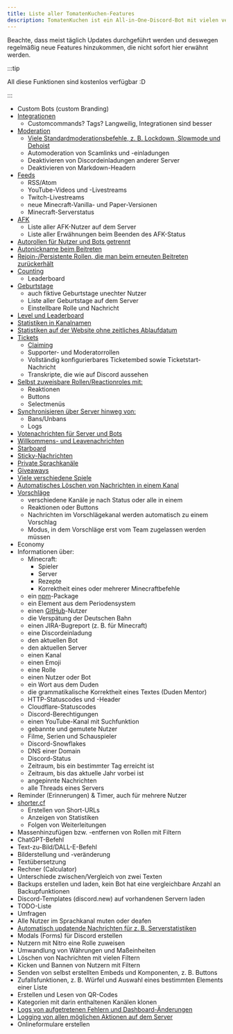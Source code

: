 ```yaml
---
title: Liste aller TomatenKuchen-Features
description: TomatenKuchen ist ein All-in-One-Discord-Bot mit vielen verschiedenen Funktionen. Diese Seite listet alle zum aktuellen Zeitpunkt verfügbaren Features des Bots auf.
---
```


Beachte, dass meist täglich Updates durchgeführt werden und deswegen regelmäßig neue Features hinzukommen, die nicht sofort hier erwähnt werden.

:::tip

All diese Funktionen sind kostenlos verfügbar :D

:::

- Custom Bots (custom Branding)
- [Integrationen](./integrations)
	- Customcommands? Tags? Langweilig, Integrationen sind besser
- [Moderation](./moderation)
	- [Viele Standardmoderationsbefehle, z. B. Lockdown, Slowmode und Dehoist](./modcommands)
	- Automoderation von Scamlinks und -einladungen
	- Deaktivieren von Discordeinladungen anderer Server
	- Deaktivieren von Markdown-Headern
- [Feeds](./feeds)
	- RSS/Atom
	- YouTube-Videos und -Livestreams
	- Twitch-Livestreams
	- neue Minecraft-Vanilla- und Paper-Versionen
	- Minecraft-Serverstatus
- [AFK](./afk)
	- Liste aller AFK-Nutzer auf dem Server
	- Liste aller Erwähnungen beim Beenden des AFK-Status
- [Autorollen für Nutzer und Bots getrennt](./autorole)
- [Autonickname beim Beitreten](./autorole)
- [Rejoin-/Persistente Rollen, die man beim erneuten Beitreten zurückerhält](./autorole)
- [Counting](./counting)
	- Leaderboard
- [Geburtstage](./birthday)
	- auch fiktive Geburtstage unechter Nutzer
	- Liste aller Geburtstage auf dem Server
	- Einstellbare Rolle und Nachricht
- [Level und Leaderboard](./level)
- [Statistiken in Kanalnamen](./serverstats)
- [Statistiken auf der Website ohne zeitliches Ablaufdatum](./serverstats)
- [Tickets](./tickets)
	- [Claiming](./ticketcommands)
	- Supporter- und Moderatorrollen
	- Vollständig konfigurierbares Ticketembed sowie Ticketstart-Nachricht
	- Transkripte, die wie auf Discord aussehen
- [Selbst zuweisbare Rollen/Reactionroles mit:](./reactionroles)
	- Reaktionen
	- Buttons
	- Selectmenüs
- [Synchronisieren über Server hinweg von:](./sync)
	- Bans/Unbans
	- Logs
- [Votenachrichten für Server und Bots](./voting)
- [Willkommens- und Leavenachrichten](./welcome-leave)
- [Starboard](./starboard)
- [Sticky-Nachrichten](./sticky)
- [Private Sprachkanäle](./privatevoice)
- [Giveaways](./giveaways)
- [Viele verschiedene Spiele](./games)
- [Automatisches Löschen von Nachrichten in einem Kanal](./autodelete)
- [Vorschläge](./suggest)
	- verschiedene Kanäle je nach Status oder alle in einem
	- Reaktionen oder Buttons
	- Nachrichten im Vorschlägekanal werden automatisch zu einem Vorschlag
	- Modus, in dem Vorschläge erst vom Team zugelassen werden müssen
- Economy
- Informationen über:
	- Minecraft:
		- Spieler
		- Server
		- Rezepte
		- Korrektheit eines oder mehrerer Minecraftbefehle
	- ein [npm](https://npmjs.com)-Package
	- ein Element aus dem Periodensystem
	- einen [GitHub](https://github.com)-Nutzer
	- die Verspätung der Deutschen Bahn
	- einen JIRA-Bugreport (z. B. für Minecraft)
	- eine Discordeinladung
	- den aktuellen Bot
	- den aktuellen Server
	- einen Kanal
	- einen Emoji
	- eine Rolle
	- einen Nutzer oder Bot
	- ein Wort aus dem Duden
	- die grammatikalische Korrektheit eines Textes (Duden Mentor)
	- HTTP-Statuscodes und -Header
	- Cloudflare-Statuscodes
	- Discord-Berechtigungen
	- einen YouTube-Kanal mit Suchfunktion
	- gebannte und gemutete Nutzer
	- Filme, Serien und Schauspieler
	- Discord-Snowflakes
	- DNS einer Domain
	- Discord-Status
	- Zeitraum, bis ein bestimmter Tag erreicht ist
	- Zeitraum, bis das aktuelle Jahr vorbei ist
	- angepinnte Nachrichten
	- alle Threads eines Servers
- Reminder (Erinnerungen) & Timer, auch für mehrere Nutzer
- [shorter.cf](https://shorter.cf)
	- Erstellen von Short-URLs
	- Anzeigen von Statistiken
	- Folgen von Weiterleitungen
- Massenhinzufügen bzw. -entfernen von Rollen mit Filtern
- ChatGPT-Befehl
- Text-zu-Bild/DALL-E-Befehl
- Bilderstellung und -veränderung
- Textübersetzung
- Rechner (Calculator)
- Unterschiede zwischen/Vergleich von zwei Texten
- Backups erstellen und laden, kein Bot hat eine vergleichbare Anzahl an Backupfunktionen
- Discord-Templates (discord.new) auf vorhandenen Servern laden
- TODO-Liste
- Umfragen
- Alle Nutzer im Sprachkanal muten oder deafen
- [Automatisch updatende Nachrichten für z. B. Serverstatistiken](./autoupdate)
- Modals (Forms) für Discord erstellen
- Nutzern mit Nitro eine Rolle zuweisen
- Umwandlung von Währungen und Maßeinheiten
- Löschen von Nachrichten mit vielen Filtern
- Kicken und Bannen von Nutzern mit Filtern
- Senden von selbst erstellten Embeds und Komponenten, z. B. Buttons
- Zufallsfunktionen, z. B. Würfel und Auswahl eines bestimmten Elements einer Liste
- Erstellen und Lesen von QR-Codes
- Kategorien mit darin enthaltenen Kanälen klonen
- [Logs von aufgetretenen Fehlern und Dashboard-Änderungen](./error)
- [Logging von allen möglichen Aktionen auf dem Server](./logs)
- Onlineformulare erstellen
